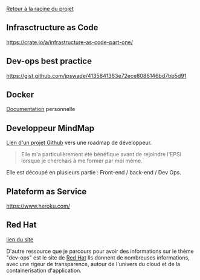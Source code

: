 [Retour à la racine du projet](https://github.com/EPradillon/veille-informatique)  

## Infrasctructure as Code
https://crate.io/a/infrastructure-as-code-part-one/

## Dev-ops best practice
https://gist.github.com/jpswade/4135841363e72ece8086146bd7bb5d91

## Docker
[Documentation](https://github.com/EPradillon/veille-informatique/blob/main/dev-ops/docker-doc.md) personnelle

## Developpeur MindMap
[Lien d'un projet Github](https://github.com/kamranahmedse/developer-roadmap) vers une roadmap de développeur.  
> Elle m'a particulièrement été bénéfique avant de rejoindre l'EPSI lorsque je cherchais à me former par moi même. 

Elle est découpé en plusieurs partie : Front-end / back-end / Dev Ops.

## Plateform as Service
https://www.heroku.com/

## Red Hat 
[lien du site](https://www.redhat.com/en)  

D'autre ressource que je parcours pour avoir des informations sur le thème "dev-ops" est le site de [Red Hat](https://www.redhat.com/en)
Ils donnent de nombreuses informations, avec une rigeur de transparence, autour de l'univers du cloud et de la containerisation d'application. 
